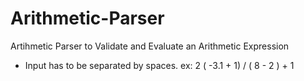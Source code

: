 # Arithmetic-Parser
Artihmetic Parser to Validate and Evaluate an Arithmetic Expression

- Input has to be separated by spaces. ex: 2 ( -3.1 + 1) / ( 8 - 2 ) + 1
